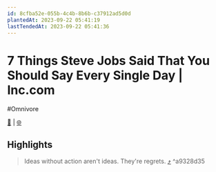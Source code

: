 ```yaml
---
id: 8cfba52e-055b-4c4b-8b6b-c37912ad5d0d
plantedAt: 2023-09-22 05:41:19
lastTendedAt: 2023-09-22 05:41:36
---
```


# 7 Things Steve Jobs Said That You Should Say Every Single Day | Inc.com
#Omnivore

[📖](https://omnivore.app/me/7-things-steve-jobs-said-that-you-should-say-every-single-day-in-18abc7acd42) | [🌐](https://www.inc.com/jeff-haden/7-things-steve-jobs-said-that-you-should-say-every-single-day.html)

## Highlights

> Ideas without action aren't ideas. They're regrets. [⤴️](https://omnivore.app/me/7-things-steve-jobs-said-that-you-should-say-every-single-day-in-18abc7acd42#a9328d35-3796-4e5b-90fc-f097e14649db) 
^a9328d35
